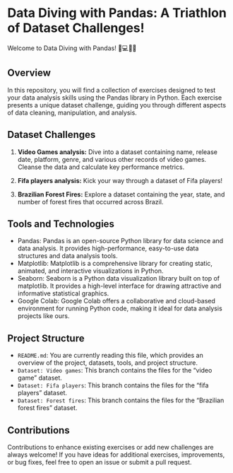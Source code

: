 # Data Diving with Pandas: A Triathlon of Dataset Challenges!

Welcome to Data Diving with Pandas! 🐼💻🏊‍♂️

## Overview
In this repository, you will find a collection of exercises designed to test your data analysis skills using the Pandas library in Python. Each exercise presents a unique dataset challenge, guiding you through different aspects of data cleaning, manipulation, and analysis. 

## Dataset Challenges
1. **Video Games analysis:** Dive into a dataset containing name, release date, platform, genre, and various other records of video games. Cleanse the data and calculate key performance metrics.

2. **Fifa players analysis:** Kick your way through a dataset of Fifa players! 

3. **Brazilian Forest Fires:** Explore a dataset containing the year, state, and number of forest fires that occurred across Brazil.

## Tools and Technologies
- Pandas: Pandas is an open-source Python library for data science and data analysis. It provides high-performance, easy-to-use data structures and data analysis tools.
- Matplotlib: Matplotlib is a comprehensive library for creating static, animated, and interactive visualizations in Python.
- Seaborn: Seaborn is a Python data visualization library built on top of matplotlib. It provides a high-level interface for drawing attractive and informative statistical graphics.
- Google Colab: Google Colab offers a collaborative and cloud-based environment for running Python code, making it ideal for data analysis projects like ours.

## Project Structure
- `README.md`: You are currently reading this file, which provides an overview of the project, datasets, tools, and project structure.
- `Dataset: Video games`: This branch contains the files for the “video game” dataset.
- `Dataset: Fifa players`: This branch contains the files for the “fifa players” dataset.
- `Dataset: Forest fires`: This branch contains the files for the “Brazilian forest fires” dataset.

## Contributions
Contributions to enhance existing exercises or add new challenges are always welcome! If you have ideas for additional exercises, improvements, or bug fixes, feel free to open an issue or submit a pull request.
